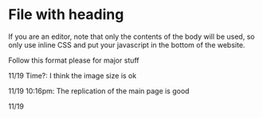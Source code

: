 # File with heading

If you are an editor, note that only the contents of the body will be used, so only use inline CSS and put your javascript in the bottom of the website.

Follow this format please for major stuff

11/19 Time?:     I think the image size is ok

11/19 10:16pm:   The replication of the main page is good

11/19 